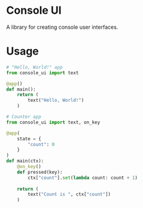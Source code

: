 # Console UI

A library for creating console user interfaces.

# Usage
```python
# "Hello, World!" app
from console_ui import text

@app()
def main():
    return (
        text("Hello, World!")
    )
```
```python
# Counter app
from console_ui import text, on_key

@app(
    state = {
        "count": 0
    }
)
def main(ctx):
    @on_key()
    def pressed(key):
        ctx["count"].set(lambda count: count + 1)
    
    return (
        text("Count is ", ctx["count"])
    )
```